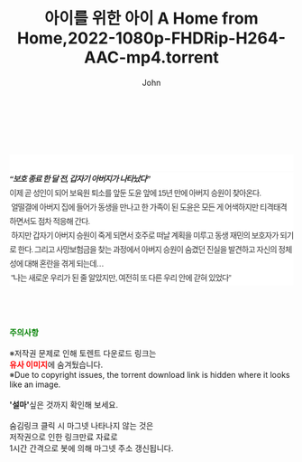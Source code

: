 ﻿---
layout: post
title:  "아이를 위한 아이 A Home from Home,2022-1080p-FHDRip-H264-AAC-mp4.torrent"
author: John
categories: [ 영화 ]
tags: [  ]
image:  
description: "아이를 위한 아이 A Home from Home,2022-1080p-FHDRip-H264-AAC-mp4 torrent 정보 공유"
toc: true
toc_sticky: true
---

<br>
<div class="view-img">
<a class="view_image" href="https://torrentmobile60.com/bbs/view_image.php?fn=%2Fdata%2Ffile%2Fmovie%2F1742003963_pmo43rAa_94910d26ecfbcd3328b3121e67cd7a69edf2ec5b.jpg" target="_blank"><img alt="" class="img-tag" content="https://torrentmobile60.com/data/file/movie/1742003963_pmo43rAa_94910d26ecfbcd3328b3121e67cd7a69edf2ec5b.jpg" itemprop="image" src="https://torrentmobile60.com/data/file/movie/1742003963_pmo43rAa_94910d26ecfbcd3328b3121e67cd7a69edf2ec5b.jpg"/></a><a class="view_image" href="https://torrentmobile60.com/bbs/view_image.php?fn=%2Fdata%2Ffile%2Fmovie%2F1742003963_y0a4GZfx_a623ef9b419a3daacd81dcd46db1c7a035896650.jpg" target="_blank"><img alt="" class="img-tag" content="https://torrentmobile60.com/data/file/movie/1742003963_y0a4GZfx_a623ef9b419a3daacd81dcd46db1c7a035896650.jpg" itemprop="image" src="https://torrentmobile60.com/data/file/movie/1742003963_y0a4GZfx_a623ef9b419a3daacd81dcd46db1c7a035896650.jpg"/></a></div><div class="view-content" itemprop="description">
<p><br/></p><div class="title_area" style="margin:0px 0px 9px;padding:0px;list-style:none;font-size:12px;font-family:'나눔고딕', NanumGothic, '돋움', Dotum, Helvetica, 'AppleSDGothicNeo-Medium', AppleGothic, sans-serif;height:30px;float:none;background-color:rgb(255,255,255);"><h4 class="h_story" style="margin:5px 10px 0px 0px;padding:0px;list-style:none;font-size:12px;font-family:'돋움', sans-serif;height:18px;width:49px;background:url(&quot;https://ssl.pstatic.net/static/movie/2020/10/h_tx_sp5.png&quot;) no-repeat 0px -17px;float:left;"><strong class="blind" style="margin:0px;padding:0px;list-style:none;font-size:0px;font-family:inherit;color:inherit;width:1px;height:1px;line-height:0;">줄거리</strong></h4></div><h5 class="h_tx_story" style="margin:-7px 0px 1px;padding:0px;list-style:none;font-size:14px;font-family:'나눔고딕', NanumGothic, Helvetica, sans-serif;color:rgb(51,51,51);background-image:url(&quot;https://ssl.pstatic.net/static/movie/2014/01/blank.gif&quot;);letter-spacing:-1px;line-height:25px;background-color:rgb(255,255,255);">“보호 종료 한 달 전, 갑자기 아버지가 나타났다”</h5><p class="con_tx" style="margin-top:-1px;margin-bottom:-6px;list-style:none;font-size:14px;font-family:'나눔고딕', NanumGothic, '돋움', Dotum, Helvetica, 'AppleSDGothicNeo-Medium', AppleGothic, sans-serif;color:rgb(51,51,51);background-image:url(&quot;https://ssl.pstatic.net/static/movie/2014/01/blank.gif&quot;);letter-spacing:-1px;line-height:25px;background-color:rgb(255,255,255);">이제 곧 성인이 되어 보육원 퇴소를 앞둔 도윤 앞에 15년 만에 아버지 승원이 찾아온다.<br style="list-style:none;font-size:12px;font-family:'돋움', sans-serif;color:rgb(0,0,0);"/> 얼떨결에 아버지 집에 들어가 동생을 만나고 한 가족이 된 도윤은 모든 게 어색하지만 티격태격 하면서도 점차 적응해 간다.<br style="list-style:none;font-size:12px;font-family:'돋움', sans-serif;color:rgb(0,0,0);"/> 하지만 갑자기 아버지 승원이 죽게 되면서 호주로 떠날 계획을 미루고 동생 재민의 보호자가 되기로 한다. 그리고 사망보험금을 찾는 과정에서 아버지 승원이 숨겼던 진실을 발견하고 자신의 정체성에 대해 혼란을 겪게 되는데…<br style="list-style:none;font-size:12px;font-family:'돋움', sans-serif;color:rgb(0,0,0);"/> "나는 새로운 우리가 된 줄 알았지만, 여전히 또 다른 우리 안에 갇혀 있었다”</p> </div>
    
<br><br><br>
<p data-ke-size="size16"><b><span style="color: green;">주의사항</span></b><br /><br />※저작권 문제로 인해 토렌트 다운로드 링크는<br /><b><span style="color: red;">유사 이미지</span></b>에 숨겨뒀습니다.<br />※Due to copyright issues, the torrent download link is hidden where it looks like an image.<br /><br /><b>'설마'</b>싶은 것까지 확인해 보세요.<br /><br />숨김링크 클릭 시 마그넷 나타나지 않는 것은<br />저작권으로 인한 링크만료 자료로<br />1시간 간격으로 봇에 의해 마그넷 주소 갱신됩니다.</p>
